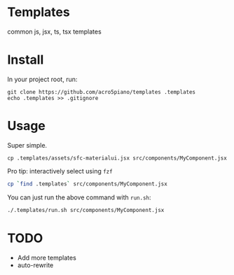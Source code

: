 # Templates

common js, jsx, ts, tsx templates

# Install

In your project root, run:

```
git clone https://github.com/acro5piano/templates .templates
echo .templates >> .gitignore
```

# Usage

Super simple.

```
cp .templates/assets/sfc-materialui.jsx src/components/MyComponent.jsx
```

Pro tip: interactively select using `fzf`

```bash
cp `find .templates` src/components/MyComponent.jsx
```

You can just run the above command with `run.sh`:

```bash
./.templates/run.sh src/components/MyComponent.jsx
```

# TODO

- Add more templates
- auto-rewrite
